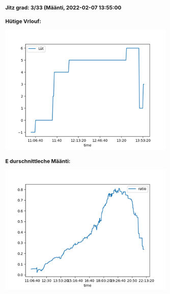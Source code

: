 ### Jitz grad: 3/33 (Määnti, 2022-02-07 13:55:00

### Hütige Vrlouf:
![Graph](Today.png)

### E durschnittleche Määnti:
![Graph](Määnti.png)